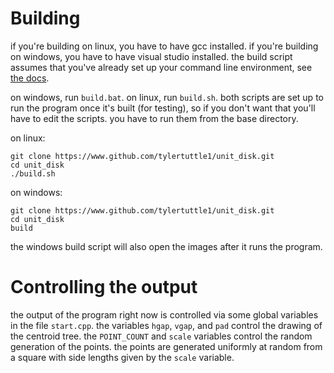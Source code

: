 # Building

if you're building on linux, you have to have gcc installed. if you're building
on windows, you have to have visual studio installed. the build script assumes that
you've already set up your command line environment, see
[the docs](https://docs.microsoft.com/en-us/cpp/build/building-on-the-command-line?view=msvc-160).

on windows, run `build.bat`. on linux, run `build.sh`. both scripts are set up to
run the program once it's built (for testing), so if you don't want that you'll have
to edit the scripts. you have to run them from the base directory.

on linux:

    git clone https://www.github.com/tylertuttle1/unit_disk.git
    cd unit_disk
    ./build.sh

on windows:

    git clone https://www.github.com/tylertuttle1/unit_disk.git
    cd unit_disk
    build

the windows build script will also open the images after it runs the program.

# Controlling the output

the output of the program right now is controlled via some global variables in the
file `start.cpp`. the variables `hgap`, `vgap`, and `pad` control the drawing of the
centroid tree. the `POINT_COUNT` and `scale` variables control the random generation
of the points. the points are generated uniformly at random from a square with side
lengths given by the `scale` variable.
